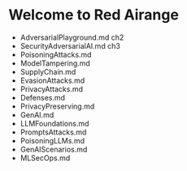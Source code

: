 # Welcome to Red Airange

* AdversarialPlayground.md ch2
* SecurityAdversarialAI.md ch3
* PoisoningAttacks.md
* ModelTampering.md
* SupplyChain.md
* EvasionAttacks.md
* PrivacyAttacks.md
* Defenses.md
* PrivacyPreserving.md
* GenAI.md
* LLMFoundations.md
* PromptsAttacks.md
* PoisoningLLMs.md
* GenAIScenarios.md
* MLSecOps.md



